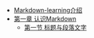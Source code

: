 * [Markdown-learning介绍](README.md)
* [第一章 认识Markdown](./part1/README.md)
    * [第一节 标题与段落文字](./part1/1.1tile-and-passage.md)

